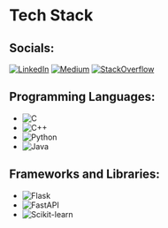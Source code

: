 # Tech Stack

## Socials:

[![LinkedIn](https://img.shields.io/badge/LinkedIn-0A66C2?style=for-the-badge&logo=linkedin&logoColor=white)]([https://your-linkedin-profile.com](https://www.linkedin.com/in/mathieu-c-a0094a324/))
[![Medium](https://img.shields.io/badge/Medium-00AB6C?style=for-the-badge&logo=medium&logoColor=white)]([https://your-medium-profile.com](https://medium.com/@mathm2551))
[![StackOverflow](https://img.shields.io/badge/StackOverflow-FE7A16?style=for-the-badge&logo=stackoverflow&logoColor=white)]([https://your-stackoverflow-profile.com](https://stackoverflow.com/users/28662435/math-math))

## Programming Languages:

- ![C](https://img.shields.io/badge/C-A8B400?style=for-the-badge&logo=c&logoColor=white)
- ![C++](https://img.shields.io/badge/C%2B%2B-F34B7F?style=for-the-badge&logo=c%2B%2B&logoColor=white)
- ![Python](https://img.shields.io/badge/Python-3776AB?style=for-the-badge&logo=python&logoColor=white)
- ![Java](https://img.shields.io/badge/Java-007396?style=for-the-badge&logo=java&logoColor=white)

## Frameworks and Libraries:

- ![Flask](https://img.shields.io/badge/Flask-000000?style=for-the-badge&logo=flask&logoColor=white)
- ![FastAPI](https://img.shields.io/badge/FastAPI-005571?style=for-the-badge&logo=fastapi&logoColor=white)
- ![Scikit-learn](https://img.shields.io/badge/scikit--learn-F7931E?style=for-the-badge&logo=scikit-learn&logoColor=white)
